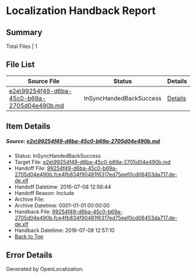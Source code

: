 # <a name='report-top'></a> Localization Handback Report

## Summary
 Total Files | 1

## File List
 Source File | Status | Details 
 ----------- | ------ | ------- 
 [e2e\99254f49-d6ba-45c0-b69a-2705d04e490b.md](https://github.com/OpenLocalizationTestOrg/oltest/blob/f64e9048462d02353c33977474d2c83eecbb4d9b/e2e/99254f49-d6ba-45c0-b69a-2705d04e490b.md) | InSyncHandedBackSuccess | [Details](#3713665d426b938bb42628fb00583a273137a2f41)

## Item Details
##### <a name='3713665d426b938bb42628fb00583a273137a2f41'></a> Source: [e2e\99254f49-d6ba-45c0-b69a-2705d04e490b.md](https://github.com/OpenLocalizationTestOrg/oltest/blob/f64e9048462d02353c33977474d2c83eecbb4d9b/e2e/99254f49-d6ba-45c0-b69a-2705d04e490b.md)
* Status: InSyncHandedBackSuccess
* Target File: [e2e\99254f49-d6ba-45c0-b69a-2705d04e490b.md](https://github.com/OpenLocalizationTestOrg/oltest-dede-fly/blob/539c98f4e9cefc3b901fb64c8e8991739590f787/e2e/99254f49-d6ba-45c0-b69a-2705d04e490b.md)
* Handoff File: [99254f49-d6ba-45c0-b69a-2705d04e490b.fce4fb834f90481f6317ed75eef0cd06453da717.de-de.xlf](https://github.com/OpenLocalizationTestOrg/olhandoff-e2e/blob/13cc8a705016867eda09f48ac3f618a318b0a842/ol-handoff/OpenLocalizationTestOrg/oltest-dede-fly/ci/ht/99254f49-d6ba-45c0-b69a-2705d04e490b.fce4fb834f90481f6317ed75eef0cd06453da717.de-de.xlf)
* Handoff Datetime: 2016-07-08 12:56:44
* Handoff Reason: Include
* Archive File: 
* Archive Datetime: 0001-01-01 00:00:00
* Handback File: [99254f49-d6ba-45c0-b69a-2705d04e490b.fce4fb834f90481f6317ed75eef0cd06453da717.de-de.xlf](https://github.com/OpenLocalizationTestOrg/olhandback-e2e/blob/91aea48167cb6267564e3a28963fecdaea147f60/ol-handback/OpenLocalizationTestOrg/oltest-dede-fly/ci/ht/99254f49-d6ba-45c0-b69a-2705d04e490b.fce4fb834f90481f6317ed75eef0cd06453da717.de-de.xlf)
* Handback Datetime: 2016-07-08 12:57:10
* [Back to Top](#report-top)


## Error Details

Generated by OpenLocalization.
